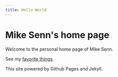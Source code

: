 ```yaml
---
title: Hello World
---
```


# Mike Senn's home page

Welcome to the personal home page of Mike Senn.

See my [favorite things](favorites).

This site powered by Github Pages and Jekyll.
